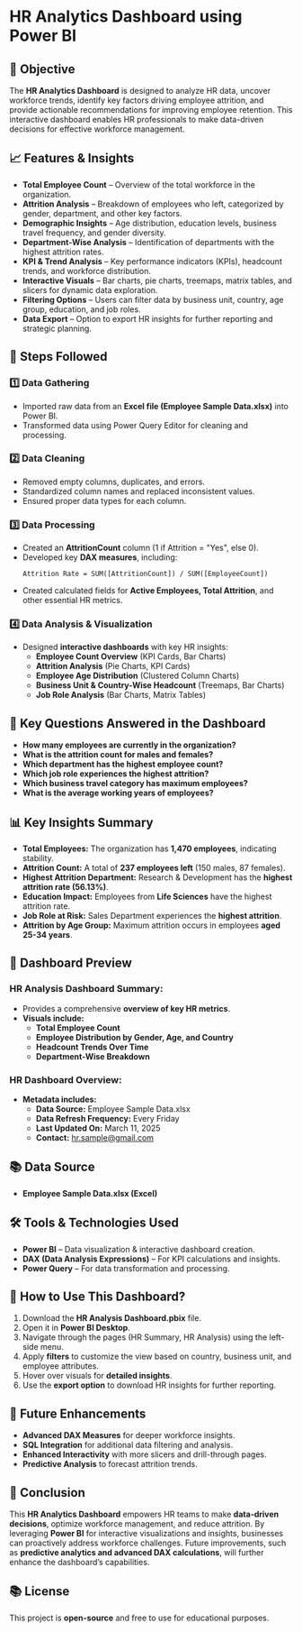# HR Analytics Dashboard using Power BI 

## 🔗 Objective
The **HR Analytics Dashboard** is designed to analyze HR data, uncover workforce trends, identify key factors driving employee attrition, and provide actionable recommendations for improving employee retention. This interactive dashboard enables HR professionals to make data-driven decisions for effective workforce management.

## 📈 Features & Insights
- **Total Employee Count** – Overview of the total workforce in the organization.
- **Attrition Analysis** – Breakdown of employees who left, categorized by gender, department, and other key factors.
- **Demographic Insights** – Age distribution, education levels, business travel frequency, and gender diversity.
- **Department-Wise Analysis** – Identification of departments with the highest attrition rates.
- **KPI & Trend Analysis** – Key performance indicators (KPIs), headcount trends, and workforce distribution.
- **Interactive Visuals** – Bar charts, pie charts, treemaps, matrix tables, and slicers for dynamic data exploration.
- **Filtering Options** – Users can filter data by business unit, country, age group, education, and job roles.
- **Data Export** – Option to export HR insights for further reporting and strategic planning.

## 📂 Steps Followed
### 1️⃣ Data Gathering
- Imported raw data from an **Excel file (Employee Sample Data.xlsx)** into Power BI.
- Transformed data using Power Query Editor for cleaning and processing.

### 2️⃣ Data Cleaning
- Removed empty columns, duplicates, and errors.
- Standardized column names and replaced inconsistent values.
- Ensured proper data types for each column.

### 3️⃣ Data Processing
- Created an **AttritionCount** column (1 if Attrition = "Yes", else 0).
- Developed key **DAX measures**, including:
  ```DAX
  Attrition Rate = SUM([AttritionCount]) / SUM([EmployeeCount])
  ```
- Created calculated fields for **Active Employees, Total Attrition**, and other essential HR metrics.

### 4️⃣ Data Analysis & Visualization
- Designed **interactive dashboards** with key HR insights:
  - **Employee Count Overview** (KPI Cards, Bar Charts)
  - **Attrition Analysis** (Pie Charts, KPI Cards)
  - **Employee Age Distribution** (Clustered Column Charts)
  - **Business Unit & Country-Wise Headcount** (Treemaps, Bar Charts)
  - **Job Role Analysis** (Bar Charts, Matrix Tables)

## 👀 Key Questions Answered in the Dashboard
- **How many employees are currently in the organization?**
- **What is the attrition count for males and females?**
- **Which department has the highest employee count?**
- **Which job role experiences the highest attrition?**
- **Which business travel category has maximum employees?**
- **What is the average working years of employees?**

## 📊 Key Insights Summary
- **Total Employees:** The organization has **1,470 employees**, indicating stability.
- **Attrition Count:** A total of **237 employees left** (150 males, 87 females).
- **Highest Attrition Department:** Research & Development has the **highest attrition rate (56.13%)**.
- **Education Impact:** Employees from **Life Sciences** have the highest attrition rate.
- **Job Role at Risk:** Sales Department experiences the **highest attrition**.
- **Attrition by Age Group:** Maximum attrition occurs in employees **aged 25-34 years**.

## 🎨 Dashboard Preview
### **HR Analysis Dashboard Summary:**
- Provides a comprehensive **overview of key HR metrics**.
- **Visuals include:**
  - **Total Employee Count**
  - **Employee Distribution by Gender, Age, and Country**
  - **Headcount Trends Over Time**
  - **Department-Wise Breakdown**

### **HR Dashboard Overview:**
- **Metadata includes:**
  - **Data Source:** Employee Sample Data.xlsx
  - **Data Refresh Frequency:** Every Friday
  - **Last Updated On:** March 11, 2025
  - **Contact:** hr.sample@gmail.com

## 📚 Data Source
- **Employee Sample Data.xlsx (Excel)**

## 🛠️ Tools & Technologies Used
- **Power BI** – Data visualization & interactive dashboard creation.
- **DAX (Data Analysis Expressions)** – For KPI calculations and insights.
- **Power Query** – For data transformation and processing.

## 🚀 How to Use This Dashboard?
1. Download the **HR Analysis Dashboard.pbix** file.
2. Open it in **Power BI Desktop**.
3. Navigate through the pages (HR Summary, HR Analysis) using the left-side menu.
4. Apply **filters** to customize the view based on country, business unit, and employee attributes.
5. Hover over visuals for **detailed insights**.
6. Use the **export option** to download HR insights for further reporting.

## 🎯 Future Enhancements
- **Advanced DAX Measures** for deeper workforce insights.
- **SQL Integration** for additional data filtering and analysis.
- **Enhanced Interactivity** with more slicers and drill-through pages.
- **Predictive Analysis** to forecast attrition trends.

## 📝 Conclusion
This **HR Analytics Dashboard** empowers HR teams to make **data-driven decisions**, optimize workforce management, and reduce attrition. By leveraging **Power BI** for interactive visualizations and insights, businesses can proactively address workforce challenges. Future improvements, such as **predictive analytics and advanced DAX calculations**, will further enhance the dashboard’s capabilities.

## 📚 License
This project is **open-source** and free to use for educational purposes.

